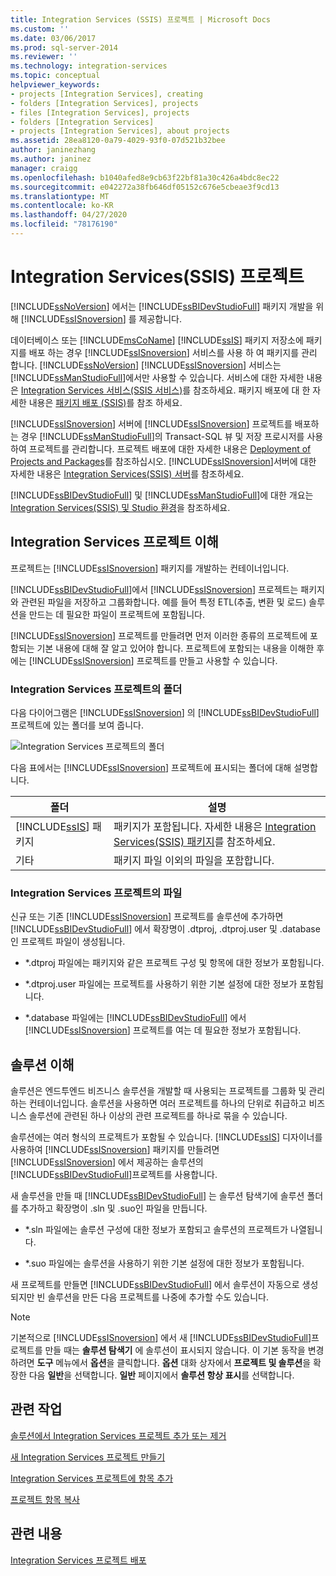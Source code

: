 ```yaml
---
title: Integration Services (SSIS) 프로젝트 | Microsoft Docs
ms.custom: ''
ms.date: 03/06/2017
ms.prod: sql-server-2014
ms.reviewer: ''
ms.technology: integration-services
ms.topic: conceptual
helpviewer_keywords:
- projects [Integration Services], creating
- folders [Integration Services], projects
- files [Integration Services], projects
- folders [Integration Services]
- projects [Integration Services], about projects
ms.assetid: 28ea8120-0a79-4029-93f0-07d521b32bee
author: janinezhang
ms.author: janinez
manager: craigg
ms.openlocfilehash: b1040afed8e9cb63f22bf81a30c426a4bdc8ec22
ms.sourcegitcommit: e042272a38fb646df05152c676e5cbeae3f9cd13
ms.translationtype: MT
ms.contentlocale: ko-KR
ms.lasthandoff: 04/27/2020
ms.locfileid: "78176190"
---
```

# <a name="integration-services-ssis-projects"></a>Integration Services(SSIS) 프로젝트
  [!INCLUDE[ssNoVersion](../includes/ssnoversion-md.md)] 에서는 [!INCLUDE[ssBIDevStudioFull](../includes/ssbidevstudiofull-md.md)] 패키지 개발을 위해 [!INCLUDE[ssISnoversion](../includes/ssisnoversion-md.md)] 를 제공합니다.

 데이터베이스 또는 [!INCLUDE[msCoName](../includes/msconame-md.md)] [!INCLUDE[ssIS](../includes/ssis-md.md)] 패키지 저장소에 패키지를 배포 하는 경우 [!INCLUDE[ssISnoversion](../includes/ssisnoversion-md.md)] 서비스를 사용 하 여 패키지를 관리 합니다. [!INCLUDE[ssNoVersion](../includes/ssnoversion-md.md)] [!INCLUDE[ssISnoversion](../includes/ssisnoversion-md.md)] 서비스는 [!INCLUDE[ssManStudioFull](../includes/ssmanstudiofull-md.md)]에서만 사용할 수 있습니다. 서비스에 대한 자세한 내용은 [Integration Services 서비스&#40;SSIS 서비스&#41;](service/integration-services-service-ssis-service.md)를 참조하세요. 패키지 배포에 대 한 자세한 내용은 [패키지 배포 &#40;SSIS&#41;](packages/legacy-package-deployment-ssis.md)를 참조 하세요.

 [!INCLUDE[ssISnoversion](../includes/ssisnoversion-md.md)] 서버에 [!INCLUDE[ssISnoversion](../includes/ssisnoversion-md.md)] 프로젝트를 배포하는 경우 [!INCLUDE[ssManStudioFull](../includes/ssmanstudiofull-md.md)]의 Transact-SQL 뷰 및 저장 프로시저를 사용하여 프로젝트를 관리합니다. 프로젝트 배포에 대한 자세한 내용은 [Deployment of Projects and Packages](packages/deploy-integration-services-ssis-projects-and-packages.md)를 참조하십시오. [!INCLUDE[ssISnoversion](../includes/ssisnoversion-md.md)]서버에 대한 자세한 내용은 [Integration Services&#40;SSIS&#41; 서버](catalog/integration-services-ssis-server-and-catalog.md)를 참조하세요.

 [!INCLUDE[ssBIDevStudioFull](../includes/ssbidevstudiofull-md.md)] 및 [!INCLUDE[ssManStudioFull](../includes/ssmanstudiofull-md.md)]에 대한 개요는 [Integration Services&#40;SSIS&#41; 및 Studio 환경](integration-services-ssis-development-and-management-tools.md)을 참조하세요.

## <a name="understanding-integration-services-projects"></a>Integration Services 프로젝트 이해
 프로젝트는 [!INCLUDE[ssISnoversion](../includes/ssisnoversion-md.md)] 패키지를 개발하는 컨테이너입니다.

 [!INCLUDE[ssBIDevStudioFull](../includes/ssbidevstudiofull-md.md)]에서 [!INCLUDE[ssISnoversion](../includes/ssisnoversion-md.md)] 프로젝트는 패키지와 관련된 파일을 저장하고 그룹화합니다. 예를 들어 특정 ETL(추출, 변환 및 로드) 솔루션을 만드는 데 필요한 파일이 프로젝트에 포함됩니다.

 [!INCLUDE[ssISnoversion](../includes/ssisnoversion-md.md)] 프로젝트를 만들려면 먼저 이러한 종류의 프로젝트에 포함되는 기본 내용에 대해 잘 알고 있어야 합니다. 프로젝트에 포함되는 내용을 이해한 후에는 [!INCLUDE[ssISnoversion](../includes/ssisnoversion-md.md)] 프로젝트를 만들고 사용할 수 있습니다.

### <a name="folders-in-integration-services-projects"></a>Integration Services 프로젝트의 폴더
 다음 다이어그램은 [!INCLUDE[ssISnoversion](../includes/ssisnoversion-md.md)] 의 [!INCLUDE[ssBIDevStudioFull](../includes/ssbidevstudiofull-md.md)]프로젝트에 있는 폴더를 보여 줍니다.

 ![Integration Services 프로젝트의 폴더](media/solutionexplorer.gif "Integration Services 프로젝트의 폴더")

 다음 표에서는 [!INCLUDE[ssISnoversion](../includes/ssisnoversion-md.md)] 프로젝트에 표시되는 폴더에 대해 설명합니다.

|폴더|설명|
|------------|-----------------|
|[!INCLUDE[ssIS](../includes/ssis-md.md)] 패키지|패키지가 포함됩니다. 자세한 내용은 [Integration Services&#40;SSIS&#41; 패키지](../../2014/integration-services/integration-services-ssis-packages.md)를 참조하세요.|
|기타|패키지 파일 이외의 파일을 포함합니다.|

### <a name="files-in-integration-services-projects"></a>Integration Services 프로젝트의 파일
 신규 또는 기존 [!INCLUDE[ssISnoversion](../includes/ssisnoversion-md.md)] 프로젝트를 솔루션에 추가하면 [!INCLUDE[ssBIDevStudioFull](../includes/ssbidevstudiofull-md.md)] 에서 확장명이 .dtproj, .dtproj.user 및 .database인 프로젝트 파일이 생성됩니다.

-   *.dtproj 파일에는 패키지와 같은 프로젝트 구성 및 항목에 대한 정보가 포함됩니다.

-   *.dtproj.user 파일에는 프로젝트를 사용하기 위한 기본 설정에 대한 정보가 포함됩니다.

-   *.database 파일에는 [!INCLUDE[ssBIDevStudioFull](../includes/ssbidevstudiofull-md.md)] 에서 [!INCLUDE[ssISnoversion](../includes/ssisnoversion-md.md)] 프로젝트를 여는 데 필요한 정보가 포함됩니다.

## <a name="understanding-solutions"></a>솔루션 이해
 솔루션은 엔드투엔드 비즈니스 솔루션을 개발할 때 사용되는 프로젝트를 그룹화 및 관리하는 컨테이너입니다. 솔루션을 사용하면 여러 프로젝트를 하나의 단위로 취급하고 비즈니스 솔루션에 관련된 하나 이상의 관련 프로젝트를 하나로 묶을 수 있습니다.

 솔루션에는 여러 형식의 프로젝트가 포함될 수 있습니다. [!INCLUDE[ssIS](../includes/ssis-md.md)] 디자이너를 사용하여 [!INCLUDE[ssISnoversion](../includes/ssisnoversion-md.md)] 패키지를 만들려면 [!INCLUDE[ssISnoversion](../includes/ssisnoversion-md.md)] 에서 제공하는 솔루션의 [!INCLUDE[ssBIDevStudioFull](../includes/ssbidevstudiofull-md.md)]프로젝트를 사용합니다.

 새 솔루션을 만들 때 [!INCLUDE[ssBIDevStudioFull](../includes/ssbidevstudiofull-md.md)] 는 솔루션 탐색기에 솔루션 폴더를 추가하고 확장명이 .sln 및 .suo인 파일을 만듭니다.

-   *.sln 파일에는 솔루션 구성에 대한 정보가 포함되고 솔루션의 프로젝트가 나열됩니다.

-   *.suo 파일에는 솔루션을 사용하기 위한 기본 설정에 대한 정보가 포함됩니다.

 새 프로젝트를 만들면 [!INCLUDE[ssBIDevStudioFull](../includes/ssbidevstudiofull-md.md)] 에서 솔루션이 자동으로 생성되지만 빈 솔루션을 만든 다음 프로젝트를 나중에 추가할 수도 있습니다.

> [!NOTE]
>  기본적으로 [!INCLUDE[ssISnoversion](../includes/ssisnoversion-md.md)] 에서 새 [!INCLUDE[ssBIDevStudioFull](../includes/ssbidevstudiofull-md.md)]프로젝트를 만들 때는 **솔루션 탐색기** 에 솔루션이 표시되지 않습니다. 이 기본 동작을 변경하려면 **도구** 메뉴에서 **옵션**을 클릭합니다. **옵션** 대화 상자에서 **프로젝트 및 솔루션**을 확장한 다음 **일반**을 선택합니다. **일반** 페이지에서 **솔루션 항상 표시**를 선택합니다.

## <a name="related-tasks"></a>관련 작업
 [솔루션에서 Integration Services 프로젝트 추가 또는 제거](../../2014/integration-services/add-or-remove-an-integration-services-project-in-a-solution.md)

 [새 Integration Services 프로젝트 만들기](../../2014/integration-services/create-a-new-integration-services-project.md)

 [Integration Services 프로젝트에 항목 추가](../../2014/integration-services/add-an-item-to-an-integration-services-project.md)

 [프로젝트 항목 복사](../../2014/integration-services/copy-project-items.md)

## <a name="related-content"></a>관련 내용
 [Integration Services 프로젝트 배포](../../2014/integration-services/development-of-an-integration-services-project.md)


